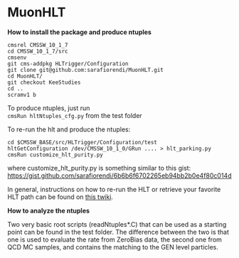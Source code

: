 # MuonHLT

**How to install the package and produce ntuples**  

```
cmsrel CMSSW_10_1_7  
cd CMSSW_10_1_7/src  
cmsenv    
git cms-addpkg HLTrigger/Configuration    
git clone git@github.com:sarafiorendi/MuonHLT.git    
cd MuonHLT/  
git checkout KeeStudies   
cd ..  
scramv1 b   
```

To produce ntuples, just run    
`cmsRun hltNtuples_cfg.py`
from the test folder

To re-run the hlt and produce the ntuples:
```
cd $CMSSW_BASE/src/HLTrigger/Configuration/test
hltGetConfiguration /dev/CMSSW_10_1_0/GRun .... > hlt_parking.py
cmsRun customize_hlt_purity.py
```

where customize_hlt_purity.py is something similar to this gist:
https://gist.github.com/sarafiorendi/6b6b6f6702265eb94bb2b0e4f80c014d

In general, instructions on how to re-run the HLT or retrieve your favorite HLT path can be found on [this twiki](https://twiki.cern.ch/twiki/bin/view/CMSPublic/SWGuideGlobalHLT).

**How to analyze the ntuples**

Two very basic root scripts (readNtuples*.C) that can be used as a starting point can be found in the test folder.
The difference between the two is that one is used to evaluate the rate from ZeroBias data, the second one from QCD MC samples, and contains the matching to the GEN level particles.
